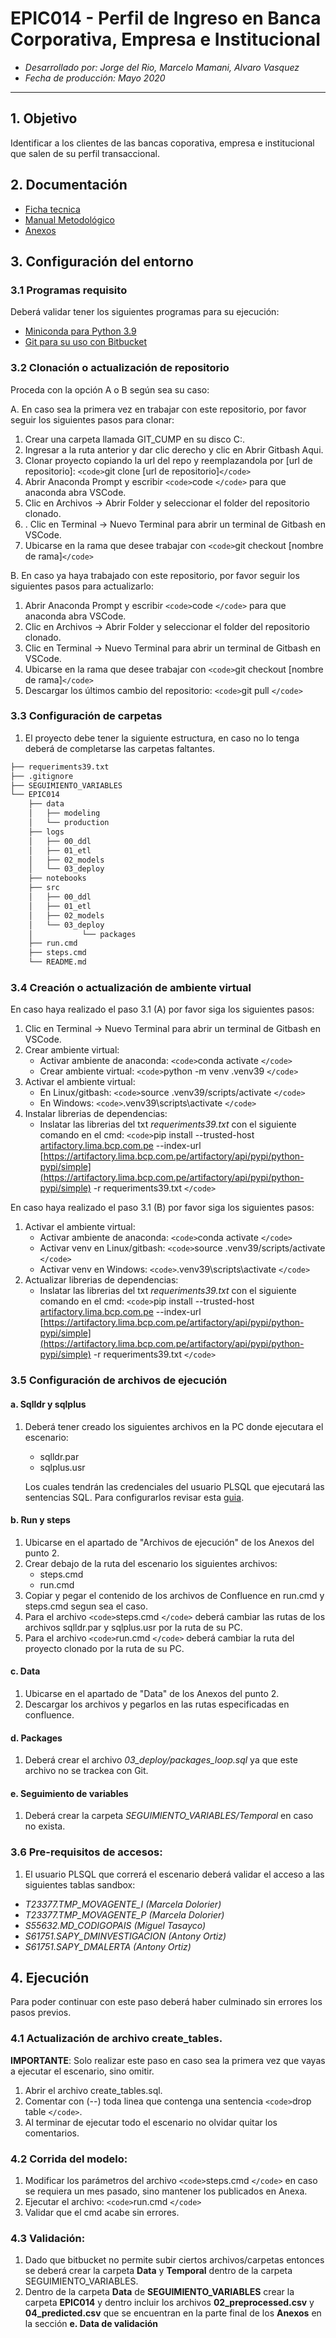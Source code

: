 # **EPIC014 - Perfil de Ingreso en Banca Corporativa, Empresa e Institucional**

- *Desarrollado por:  Jorge del Rio, Marcelo Mamani, Alvaro Vasquez*
- *Fecha de producción: Mayo 2020*

---

## 1. Objetivo

Identificar a los clientes de las bancas coporativa, empresa e institucional que salen de su perfil transaccional.

## 2. Documentación

- [Ficha tecnica](https://confluence.lima.bcp.com.pe/pages/viewpage.action?pageId=635095643)
- [Manual Metodológico](https://confluence.lima.bcp.com.pe/pages/viewpage.action?pageId=635091941)
- [Anexos](https://confluence.lima.bcp.com.pe/display/CUMPPRIVAD/EPIC014+-+Anexos)

## 3. Configuración del entorno

### 3.1 Programas requisito

Deberá validar tener los siguientes programas para su ejecución:

- [Miniconda para Python 3.9]([https://repo.anaconda.com/miniconda/Miniconda3-py39_4.12.0-Windows-x86_64.exe](https://repo.anaconda.com/miniconda/Miniconda3-py39_4.12.0-Windows-x86_64.exe))
- [Git para su uso con Bitbucket]([https://git-scm.com/download/win](https://git-scm.com/download/win))

### 3.2 Clonación o actualización de repositorio

Proceda con la opción A o B según sea su caso:

A. En caso sea la primera vez en trabajar con este repositorio, por favor seguir los siguientes pasos para clonar:

1. Crear una carpeta llamada GIT_CUMP en su disco C:.
2. Ingresar a la ruta anterior y dar clic derecho y clic en Abrir Gitbash Aqui.
3. Clonar proyecto copiando la url del repo y reemplazandola por [url de repositorio]: `<code>`git clone [url de repositorio]`</code>`
4. Abrir Anaconda Prompt y escribir `<code>`code `</code>` para que anaconda abra VSCode.
5. Clic en Archivos -> Abrir Folder y seleccionar el folder del repositorio clonado.
6. . Clic en Terminal -> Nuevo Terminal para abrir un terminal de Gitbash en VSCode.
7. Ubicarse en la rama que desee trabajar con `<code>`git checkout [nombre de rama]`</code>`

B. En caso ya haya trabajado con este repositorio, por favor seguir los siguientes pasos para actualizarlo:

1. Abrir Anaconda Prompt y escribir `<code>`code `</code>` para que anaconda abra VSCode.
2. Clic en Archivos -> Abrir Folder y seleccionar el folder del repositorio clonado.
3. Clic en Terminal -> Nuevo Terminal para abrir un terminal de Gitbash en VSCode.
4. Ubicarse en la rama que desee trabajar con `<code>`git checkout [nombre de rama]`</code>`
5. Descargar los últimos cambio del repositorio: `<code>`git pull `</code>`

### 3.3 Configuración de carpetas

1. El proyecto debe tener la siguiente estructura, en caso no lo tenga deberá de completarse las carpetas faltantes.

```bash
├── requeriments39.txt
├── .gitignore
├── SEGUIMIENTO_VARIABLES
└── EPIC014
    ├── data
    │   ├── modeling
    │   └── production
    ├── logs
    │   ├── 00_ddl
    │   ├── 01_etl
    │   ├── 02_models
    │   └── 03_deploy
    ├── notebooks
    ├── src
    │   ├── 00_ddl
    │   ├── 01_etl
    │   ├── 02_models
    │   └── 03_deploy
    │           └── packages
    ├── run.cmd
    ├── steps.cmd
    └── README.md
```

### 3.4 Creación o actualización de ambiente virtual

En caso haya realizado el paso 3.1 (A) por favor siga los siguientes pasos:

1. Clic en Terminal -> Nuevo Terminal para abrir un terminal de Gitbash en VSCode.
2. Crear ambiente virtual:
   - Activar ambiente de anaconda: `<code>`conda activate `</code>`
   - Crear ambiente virtual: `<code>`python -m venv .venv39 `</code>`
3. Activar el ambiente virtual:
   - En Linux/gitbash: `<code>`source .venv39/scripts/activate `</code>`
   - En Windows: `<code>`.venv39\scripts\activate `</code>`
4. Instalar librerias de dependencias:
   - Inslatar las librerias del txt *requeriments39.txt* con el siguiente comando en el cmd:
     `<code>`pip install --trusted-host [artifactory.lima.bcp.com.pe](http://artifactory.lima.bcp.com.pe/) --index-url [https://artifactory.lima.bcp.com.pe/artifactory/api/pypi/python-pypi/simple](https://artifactory.lima.bcp.com.pe/artifactory/api/pypi/python-pypi/simple) -r requeriments39.txt `</code>`

En caso haya realizado el paso 3.1 (B) por favor siga los siguientes pasos:

1. Activar el ambiente virtual:
   - Activar ambiente de anaconda: `<code>`conda activate `</code>`
   - Activar venv en Linux/gitbash: `<code>`source .venv39/scripts/activate `</code>`
   - Activar venv en Windows: `<code>`.venv39\scripts\activate `</code>`
2. Actualizar librerias de dependencias:
   - Inslatar las librerias del txt *requeriments39.txt* con el siguiente comando en el cmd:
     `<code>`pip install --trusted-host [artifactory.lima.bcp.com.pe](http://artifactory.lima.bcp.com.pe/) --index-url [https://artifactory.lima.bcp.com.pe/artifactory/api/pypi/python-pypi/simple](https://artifactory.lima.bcp.com.pe/artifactory/api/pypi/python-pypi/simple) -r requeriments39.txt `</code>`

### 3.5 Configuración de archivos de ejecución

#### a. Sqlldr y sqlplus

1. Deberá tener creado los siguientes archivos en la PC donde ejecutara el escenario:

   - sqlldr.par
   - sqlplus.usr

   Los cuales tendrán las credenciales del usuario PLSQL que ejecutará las sentencias SQL. Para configurarlos revisar esta [guia]([https://confluence.lima.bcp.com.pe/display/CUMPPUB/Archivos+sqlldr.par+y+sqlplus.usr](https://confluence.lima.bcp.com.pe/display/CUMPPUB/Archivos+sqlldr.par+y+sqlplus.usr)).

#### b. Run y steps

1. Ubicarse en el apartado de "Archivos de ejecución" de los Anexos del punto 2.
2. Crear debajo de la ruta del escenario los siguientes archivos:
   - steps.cmd
   - run.cmd
3. Copiar y pegar el contenido de los archivos de Confluence en run.cmd y steps.cmd segun sea el caso.
4. Para el archivo `<code>`steps.cmd `</code>` deberá cambiar las rutas de los archivos sqlldr.par y sqlplus.usr por la ruta de su PC.
5. Para el archivo `<code>`run.cmd `</code>` deberá cambiar la ruta del proyecto clonado por la ruta de su PC.

#### c. Data

1. Ubicarse en el apartado de "Data" de los Anexos del punto 2.
2. Descargar los archivos y pegarlos en las rutas especificadas en confluence.

#### d. Packages

1. Deberá crear el archivo *03_deploy/packages_loop.sql* ya que este archivo no se trackea con Git.

#### e. Seguimiento de variables

1. Deberá crear la carpeta *SEGUIMIENTO_VARIABLES/Temporal* en caso no exista.

### 3.6 Pre-requisitos de accesos:

1. El usuario PLSQL que correrá el escenario deberá validar el acceso a las siguientes tablas sandbox:

- *T23377.TMP_MOVAGENTE_I (Marcela Dolorier)*
- *T23377.TMP_MOVAGENTE_P (Marcela Dolorier)*
- *S55632.MD_CODIGOPAIS (Miguel Tasayco)*
- *S61751.SAPY_DMINVESTIGACION (Antony Ortiz)*
- *S61751.SAPY_DMALERTA (Antony Ortiz)*

## 4. Ejecución

Para poder continuar con este paso deberá haber culminado sin errores los pasos previos.

### 4.1 Actualización de archivo create_tables.

**IMPORTANTE**: Solo realizar este paso en caso sea la primera vez que vayas a ejecutar el escenario, sino omitir.

1. Abrir el archivo create_tables.sql.
2. Comentar con (--) toda linea que contenga una sentencia `<code>`drop table `</code>`.
3. Al terminar de ejecutar todo el escenario no olvidar quitar los comentarios.

### 4.2 Corrida del modelo:

1. Modificar los parámetros del archivo `<code>`steps.cmd `</code>` en caso se requiera un mes pasado, sino mantener los publicados en Anexa.
2. Ejecutar el archivo: `<code>`run.cmd `</code>`
3. Validar que el cmd acabe sin errores.

### 4.3 Validación:
1. Dado que bitbucket no permite subir ciertos archivos/carpetas entonces se deberá crear la carpeta **Data** y **Temporal** dentro de la carpeta SEGUIMIENTO_VARIABLES.
2. Dentro de la carpeta **Data** de **SEGUIMIENTO_VARIABLES** crear la carpeta **EPIC014** y dentro incluir los archivos **02_preprocessed.csv** y **04_predicted.csv** que se encuentran en la parte final de los **Anexos** en la sección **e. Data de validación**